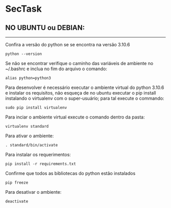 # SecTask

## NO UBUNTU ou DEBIAN:
---

Confira a versão do python se se encontra na versão 3.10.6

```
python --version
```

Se não se encontrar verifique o caminho das variáveis de ambiente no ~/.bashrc e inclua no fim do arquivo o comando:

```
alias python=python3
```

Para desenvolver é necessário executar o ambiente virtual do python 3.10.6 e instalar os requisitos, não esqueça de no ubuntu executar o pip install instalando o virtualenv com o super-usuário; para tal execute o commando:

```
sudo pip install virtualenv
```

Para inciar o ambiente virtual execute o comando dentro da pasta:

```
virtualenv standard
```

Para ativar o ambiente:
```
. standard/bin/activate
```

Para instalar os requerimentos:
```
pip install -r requirements.txt
```

Confirme que todos as bibliotecas do python estão instalados
```
pip freeze
```

Para desativar o ambiente:
```
deactivate
```